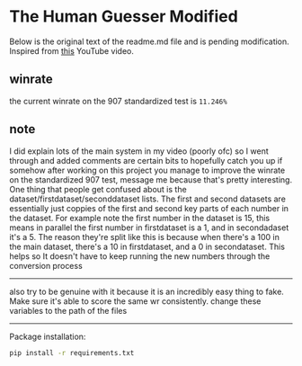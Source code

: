 # The Human Guesser Modified
Below is the original text of the readme.md file and is pending modification.
Inspired from [this]("https://www.youtube.com/watch?v=cZe-WCyCflM") YouTube video.

## winrate

the current winrate on the 907 standardized test is `11.246%`

## note

I did explain lots of the main system in my video (poorly ofc) so I went through and added comments are certain bits to hopefully catch you up if somehow after working on this project you manage to improve the winrate on the standardized 907 test, message me because that's pretty interesting. One thing that people get confused about is the dataset/firstdataset/seconddataset lists. The first and second datasets are essentially just coppies of the first and second key parts of each number in the dataset. For example note the first number in the dataset is 15, this means in parallel the first number in firstdataset is a 1, and in secondadaset it's a 5. The reason they're split like this is because when there's a 100 in the main dataset, there's a 10 in firstdataset, and a 0 in secondataset. This helps so It doesn't have to keep running the new numbers through the conversion process

---

also try to be genuine with it because it is an incredibly easy thing to fake. Make sure it's able to score the same wr consistently. change these variables to the path of the files

---

Package installation:

```bash
pip install -r requirements.txt
```

